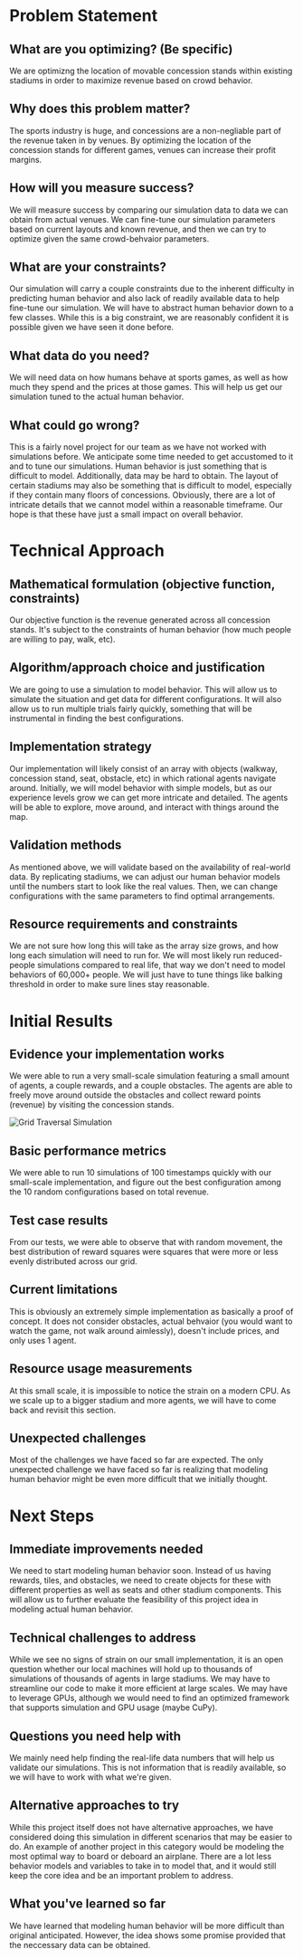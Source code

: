 # Problem Statement

## What are you optimizing? (Be specific)
We are optimizng the location of movable concession stands within existing stadiums in order to maximize revenue based on crowd behavior.

## Why does this problem matter?
The sports industry is huge, and concessions are a non-negliable part of the revenue taken in by venues. By optimizing the location of the concession stands for different games, venues can increase their profit margins.

## How will you measure success?
We will measure success by comparing our simulation data to data we can obtain from actual venues. We can fine-tune our simulation parameters based on current layouts and known revenue, and then we can try to optimize given the same crowd-behvaior parameters.

## What are your constraints?
Our simulation will carry a couple constraints due to the inherent difficulty in predicting human behavior and also lack of readily available data to help fine-tune our simulation. We will have to abstract human behavior down to a few classes. While this is a big constraint, we are reasonably confident it is possible given we have seen it done before.

## What data do you need?
We will need data on how humans behave at sports games, as well as how much they spend and the prices at those games. This will help us get our simulation tuned to the actual human behavior.

## What could go wrong?
This is a fairly novel project for our team as we have not worked with simulations before. We anticipate some time needed to get accustomed to it and to tune our simulations. Human behavior is just something that is difficult to model. Additionally, data may be hard to obtain. The layout of certain stadiums may also be something that is difficult to model, especially if they contain many floors of concessions. Obviously, there are a lot of intricate details that we cannot model within a reasonable timeframe. Our hope is that these have just a small impact on overall behavior.


# Technical Approach

## Mathematical formulation (objective function, constraints)
Our objective function is the revenue generated across all concession stands. It's subject to the constraints of human behavior (how much people are willing to pay, walk, etc).

## Algorithm/approach choice and justification
We are going to use a simulation to model behavior. This will allow us to simulate the situation and get data for different configurations. It will also allow us to run multiple trials fairly quickly, something that will be instrumental in finding the best configurations.

## Implementation strategy
Our implementation will likely consist of an array with objects (walkway, concession stand, seat, obstacle, etc) in which rational agents navigate around. Initially, we will model behavior with simple models, but as our experience levels grow we can get more intricate and detailed. The agents will be able to explore, move around, and interact with things around the map.

## Validation methods
As mentioned above, we will validate based on the availability of real-world data. By replicating stadiums, we can adjust our human behavior models until the numbers start to look like the real values. Then, we can change configurations with the same parameters to find optimal arrangements.


## Resource requirements and constraints
We are not sure how long this will take as the array size grows, and how long each simulation will need to run for. We will most likely run reduced-people simulations compared to real life, that way we don't need to model behaviors of 60,000+ people. We will just have to tune things like balking threshold in order to make sure lines stay reasonable.


# Initial Results

## Evidence your implementation works
We were able to run a very small-scale simulation featuring a small amount of agents, a couple rewards, and a couple obstacles. The agents are able to freely move around outside the obstacles and collect reward points (revenue) by visiting the concession stands.

![Grid Traversal Simulation](simulation.gif)


## Basic performance metrics
We were able to run 10 simulations of 100 timestamps quickly with our small-scale implementation, and figure out the best configuration among the 10 random configurations based on total revenue.

## Test case results
From our tests, we were able to observe that with random movement, the best distribution of reward squares were squares that were more or less evenly distributed across our grid. 

## Current limitations
This is obviously an extremely simple implementation as basically a proof of concept. It does not consider obstacles, actual behvaior (you would want to watch the game, not walk around aimlessly), doesn't include prices, and only uses 1 agent.

## Resource usage measurements
At this small scale, it is impossible to notice the strain on a modern CPU. As we scale up to a bigger stadium and more agents, we will have to come back and revisit this section.

## Unexpected challenges
Most of the challenges we have faced so far are expected. The only unexpected challenge we have faced so far is realizing that modeling human behavior might be even more difficult that we initially thought.

# Next Steps

## Immediate improvements needed
We need to start modeling human behavior soon. Instead of us having rewards, tiles, and obstacles, we need to create objects for these with different properties as well as seats and other stadium components. This will allow us to further evaluate the feasibility of this project idea in modeling actual human behavior.

## Technical challenges to address
While we see no signs of strain on our small implementation, it is an open question whether our local machines will hold up to thousands of simulations of thousands of agents in large stadiums. We may have to streamline our code to make it more efficient at large scales. We may have to leverage GPUs, although we would need to find an optimized framework that supports simulation and GPU usage (maybe CuPy).

## Questions you need help with
We mainly need help finding the real-life data numbers that will help us validate our simulations. This is not information that is readily available, so we will have to work with what we're given.

## Alternative approaches to try
While this project itself does not have alternative approaches, we have considered doing this simulation in different scenarios that may be easier to do. An example of another project in this category would be modeling the most optimal way to board or deboard an airplane. There are a lot less behavior models and variables to take in to model that, and it would still keep the core idea and be an important problem to address.

## What you've learned so far
We have learned that modeling human behavior will be more difficult than original anticipated. However, the idea shows some promise provided that the neccessary data can be obtained.
